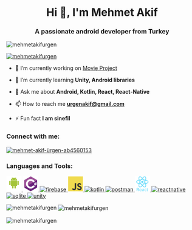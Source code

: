 <h1 align="center">Hi 👋, I'm Mehmet Akif</h1>
<h3 align="center">A passionate android developer from Turkey</h3>

<p align="left"> <img src="https://komarev.com/ghpvc/?username=mehmetakifurgen&label=Profile%20views&color=0e75b6&style=flat" alt="mehmetakifurgen" /> </p>

<p align="left"> <a href="https://github.com/ryo-ma/github-profile-trophy"><img src="https://github-profile-trophy.vercel.app/?username=mehmetakifurgen" alt="mehmetakifurgen" /></a> </p>

- 🔭 I’m currently working on [Movie Project](https://github.com/MehmetAkifUrgen/MovieProject-Clean-Architecture-MVVM-Hilt-Flow-Tmdb-Paging3)

- 🌱 I’m currently learning **Unity, Android libraries**

- 💬 Ask me about **Android, Kotlin, React, React-Native**

- 📫 How to reach me **urgenakif@gmail.com**

- ⚡ Fun fact **I am sinefil**

<h3 align="left">Connect with me:</h3>
<p align="left">
<a href="https://linkedin.com/in/mehmet-akif-ürgen-ab4560153" target="blank"><img align="center" src="https://raw.githubusercontent.com/rahuldkjain/github-profile-readme-generator/master/src/images/icons/Social/linked-in-alt.svg" alt="mehmet-akif-ürgen-ab4560153" height="30" width="40" /></a>
</p>

<h3 align="left">Languages and Tools:</h3>
<p align="left"> <a href="https://developer.android.com" target="_blank" rel="noreferrer"> <img src="https://raw.githubusercontent.com/devicons/devicon/master/icons/android/android-original-wordmark.svg" alt="android" width="40" height="40"/> </a> <a href="https://www.w3schools.com/cs/" target="_blank" rel="noreferrer"> <img src="https://raw.githubusercontent.com/devicons/devicon/master/icons/csharp/csharp-original.svg" alt="csharp" width="40" height="40"/> </a> <a href="https://firebase.google.com/" target="_blank" rel="noreferrer"> <img src="https://www.vectorlogo.zone/logos/firebase/firebase-icon.svg" alt="firebase" width="40" height="40"/> </a> <a href="https://developer.mozilla.org/en-US/docs/Web/JavaScript" target="_blank" rel="noreferrer"> <img src="https://raw.githubusercontent.com/devicons/devicon/master/icons/javascript/javascript-original.svg" alt="javascript" width="40" height="40"/> </a> <a href="https://kotlinlang.org" target="_blank" rel="noreferrer"> <img src="https://www.vectorlogo.zone/logos/kotlinlang/kotlinlang-icon.svg" alt="kotlin" width="40" height="40"/> </a> <a href="https://postman.com" target="_blank" rel="noreferrer"> <img src="https://www.vectorlogo.zone/logos/getpostman/getpostman-icon.svg" alt="postman" width="40" height="40"/> </a> <a href="https://reactjs.org/" target="_blank" rel="noreferrer"> <img src="https://raw.githubusercontent.com/devicons/devicon/master/icons/react/react-original-wordmark.svg" alt="react" width="40" height="40"/> </a> <a href="https://reactnative.dev/" target="_blank" rel="noreferrer"> <img src="https://reactnative.dev/img/header_logo.svg" alt="reactnative" width="40" height="40"/> </a> <a href="https://www.sqlite.org/" target="_blank" rel="noreferrer"> <img src="https://www.vectorlogo.zone/logos/sqlite/sqlite-icon.svg" alt="sqlite" width="40" height="40"/> </a> <a href="https://unity.com/" target="_blank" rel="noreferrer"> <img src="https://www.vectorlogo.zone/logos/unity3d/unity3d-icon.svg" alt="unity" width="40" height="40"/> </a> </p>

<p><img align="left" src="https://github-readme-stats.vercel.app/api/top-langs?username=mehmetakifurgen&show_icons=true&locale=en&layout=compact" alt="mehmetakifurgen" /></p>

<p>&nbsp;<img align="center" src="https://github-readme-stats.vercel.app/api?username=mehmetakifurgen&show_icons=true&locale=en" alt="mehmetakifurgen" /></p>

<p><img align="center" src="https://github-readme-streak-stats.herokuapp.com/?user=mehmetakifurgen&" alt="mehmetakifurgen" /></p>
